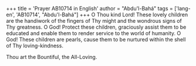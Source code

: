+++
title = 'Prayer AB10714 in English'
author = "Abdu'l-Bahá"
tags = ['lang-en', 'AB10714', "Abdu'l-Bahá"]
+++
O Thou kind Lord! These lovely children are the handiwork of the fingers of Thy might and the wondrous signs of Thy greatness. O God! Protect these children, graciously assist them to be educated and enable them to render service to the world of humanity. O God! These children are pearls, cause them to be nurtured within the shell of Thy loving-kindness.

Thou art the Bountiful, the All-Loving.
